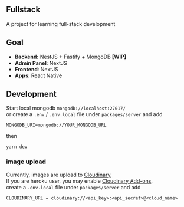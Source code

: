 ## Fullstack

A project for learning full-stack development

## Goal

- **Backend:** NestJS + Fastify + MongoDB **[WIP]**
- **Admin Panel**: NextJS
- **Frontend**: NextJS
- **Apps**: React Native

## Development

Start local mongodb `mongodb://localhost:27017/` <br />
or create a `.env` / `.env.local` file under `packages/server` and add

```
MONGODB_URI=mongodb://YOUR_MONGODB_URL
```

then

```
yarn dev
```

### image upload

Currently, images are upload to [Cloudinary](https://cloudinary.com/), <br />
If you are heroku user, you may enable [Cloudinary Add-ons](https://elements.heroku.com/addons/cloudinary). <br />
create a `.env.local` file under `packages/server` and add

```
CLOUDINARY_URL = cloudinary://<api_key>:<api_secret>@<cloud_name>
```
